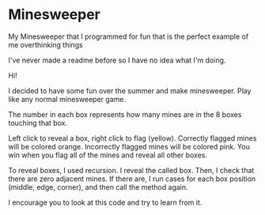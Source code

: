 # Minesweeper
My Minesweeper that I programmed for fun that is the perfect example of me overthinking things

I've never made a readme before so I have no idea what I'm doing.

Hi!

I decided to have some fun over the summer and make minesweeper. 
Play like any normal minesweeper game. 

The number in each box represents how many mines are in the 8 boxes touching that box.

Left click to reveal a box, right click to flag (yellow).
Correctly flagged mines will be colored orange.
Incorrectly flagged mines will be colored pink.
You win when you flag all of the mines and reveal all other boxes.

To reveal boxes, I used recursion. I reveal the called box. Then, I check that there are zero adjacent mines. 
If there are, I run cases for each box position (middle, edge, corner), and then call the method again.

I encourage you to look at this code and try to learn from it.

